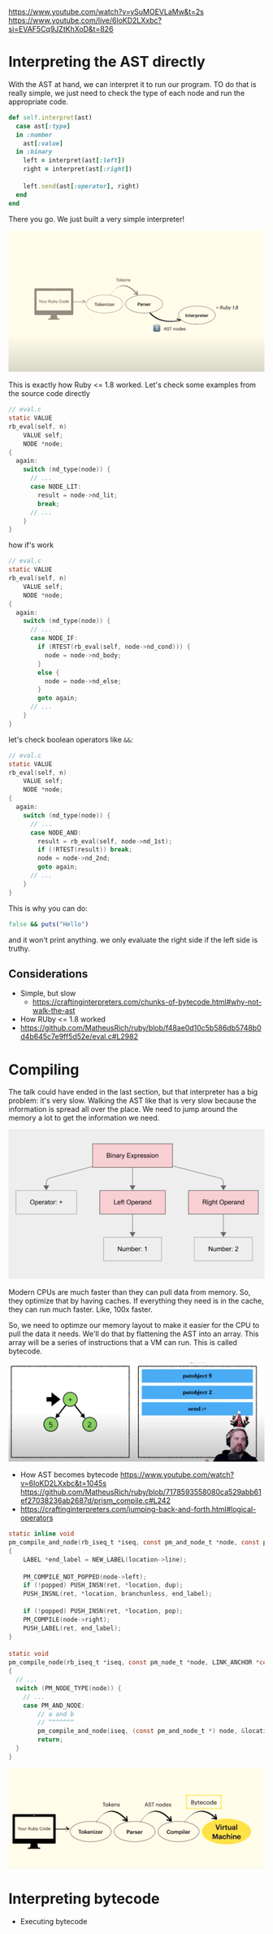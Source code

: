 https://www.youtube.com/watch?v=ySuMOEVLaMw&t=2s
https://www.youtube.com/live/6loKD2LXxbc?si=EVAF5Cq9JZtKhXoD&t=826

# Interpreting the AST directly

With the AST at hand, we can interpret it to run our program. TO do that is
really simple, we just need to check the type of each node and run the appropriate
code.

```rb
def self.interpret(ast)
  case ast[:type]
  in :number
    ast[:value]
  in :binary
    left = interpret(ast[:left])
    right = interpret(ast[:right])

    left.send(ast[:operator], right)
  end
end
```

There you go. We just built a very simple interpreter!

![](./interpreting-ruby-1.8.png)

This is exactly how Ruby <= 1.8 worked. Let's check some examples from the source code directly

<!--
{
  type: :literal,
  literal: 42
}
 -->

```c
// eval.c
static VALUE
rb_eval(self, n)
    VALUE self;
    NODE *node;
{
  again:
    switch (nd_type(node)) {
      // ...
      case NODE_LIT:
        result = node->nd_lit;
        break;
      // ...
    }
}
```

how if's work

```c
// eval.c
static VALUE
rb_eval(self, n)
    VALUE self;
    NODE *node;
{
  again:
    switch (nd_type(node)) {
      // ...
      case NODE_IF:
        if (RTEST(rb_eval(self, node->nd_cond))) {
          node = node->nd_body;
        }
        else {
          node = node->nd_else;
        }
        goto again;
      // ...
    }
}
```

let's check boolean operators like `&&`:

```c
// eval.c
static VALUE
rb_eval(self, n)
    VALUE self;
    NODE *node;
{
  again:
    switch (nd_type(node)) {
      // ...
      case NODE_AND:
        result = rb_eval(self, node->nd_1st);
        if (!RTEST(result)) break;
        node = node->nd_2nd;
        goto again;
      // ...
    }
}
```

This is why you can do:

```rb
false && puts("Hello")
```

and it won't print anything. we only evaluate the right side if the left side is truthy.

## Considerations

- Simple, but slow
  - https://craftinginterpreters.com/chunks-of-bytecode.html#why-not-walk-the-ast
- How RUby <= 1.8 worked
- https://github.com/MatheusRich/ruby/blob/f48ae0d10c5b586db5748b0d4b645c7e9ff5d52e/eval.c#L2982

# Compiling

The talk could have ended in the last section, but that interpreter has a big
problem: it's very slow. Walking the AST like that is very slow because the
information is spread all over the place. We need to jump around the memory
a lot to get the information we need.

![](./ast.png)

Modern CPUs are much faster than they can pull data from memory. So, they
optimize that by having caches. If everything they need is in the cache, they
can run much faster. Like, 100x faster.

So, we need to optimze our memory layout to make it easier for the CPU to pull
the data it needs. We'll do that by flattening the AST into an array. This array
will be a series of instructions that a VM can run. This is called bytecode.

![](./ast-to-bytecode.png)

- How AST becomes bytecode
https://www.youtube.com/watch?v=6loKD2LXxbc&t=1045s
https://github.com/MatheusRich/ruby/blob/7178593558080ca529abb61ef27038236ab2687d/prism_compile.c#L242
- https://craftinginterpreters.com/jumping-back-and-forth.html#logical-operators

```c
static inline void
pm_compile_and_node(rb_iseq_t *iseq, const pm_and_node_t *node, const pm_node_location_t *location, LINK_ANCHOR *const ret, bool popped, pm_scope_node_t *scope_node)
{
    LABEL *end_label = NEW_LABEL(location->line);

    PM_COMPILE_NOT_POPPED(node->left);
    if (!popped) PUSH_INSN(ret, *location, dup);
    PUSH_INSNL(ret, *location, branchunless, end_label);

    if (!popped) PUSH_INSN(ret, *location, pop);
    PM_COMPILE(node->right);
    PUSH_LABEL(ret, end_label);
}

static void
pm_compile_node(rb_iseq_t *iseq, const pm_node_t *node, LINK_ANCHOR *const ret, bool popped, pm_scope_node_t *scope_node)
{
  // ...
  switch (PM_NODE_TYPE(node)) {
    // ...
    case PM_AND_NODE:
        // a and b
        // ^^^^^^^
        pm_compile_and_node(iseq, (const pm_and_node_t *) node, &location, ret, popped, scope_node);
        return;
  }
}
```

![](./interpreting-ruby-1.9.png)

# Interpreting bytecode

- Executing bytecode
